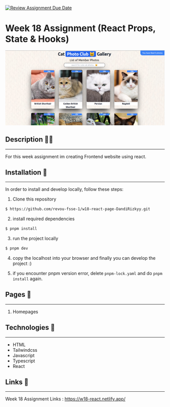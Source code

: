 [![Review Assignment Due Date](https://classroom.github.com/assets/deadline-readme-button-24ddc0f5d75046c5622901739e7c5dd533143b0c8e959d652212380cedb1ea36.svg)](https://classroom.github.com/a/so4zIuuG)

# Week 18 Assignment (React Props, State & Hooks)

![Assignment](/src/assets/Screenshot%20from%202023-06-09%2023-29-30.png)

## Description ✍🏻

---

For this week assignment im creating Frontend website using react.

## Installation 🔨

---

In order to install and develop locally, follow these steps:

1. Clone this repository

```bash
$ https://github.com/revou-fsse-1/w18-react-page-DandiRizkyy.git
```

2. install required dependencies

```bash
$ pnpm install
```

3. run the project locally

```bash
$ pnpm dev
```

4. copy the localhost into your browser and finally you can develop the project :)

5. if you encounter pnpm version error, delete `pnpm-lock.yaml` and do `pnpm install` again.

## Pages 📖

---

1. Homepages

## Technologies 🚀

---

- HTML
- Tailwindcss
- Javascript
- Typescript
- React

## Links 🔗

---

Week 18 Assignment Links : https://w18-react.netlify.app/
